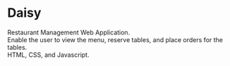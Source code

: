 # Daisy
Restaurant Management Web Application.\
Enable the user to view the menu, reserve tables, and place orders for the tables.\
HTML, CSS, and Javascript.

